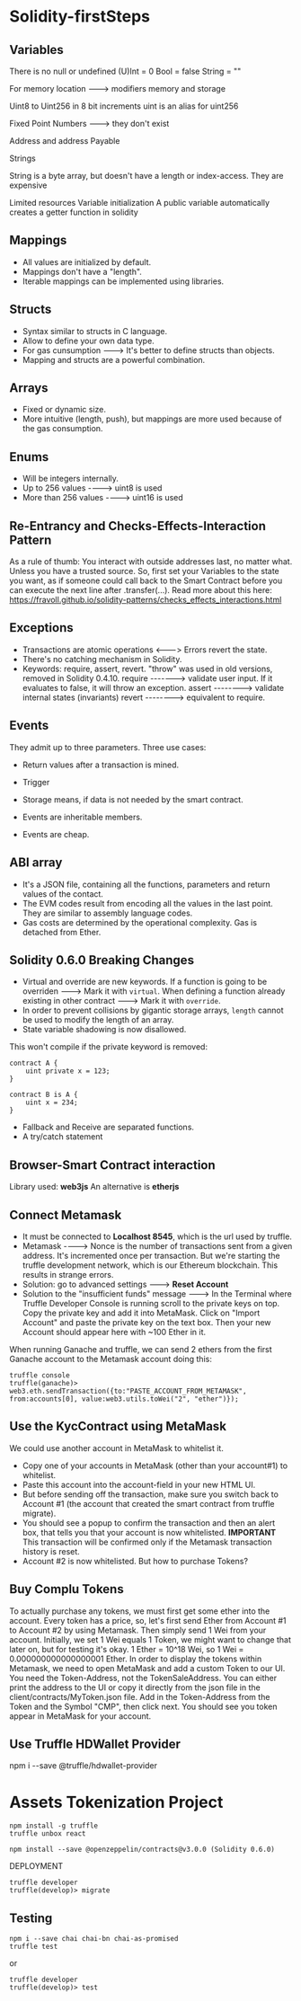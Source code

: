 # Solidity-firstSteps

## Variables

There is no null or undefined
(U)Int = 0
Bool = false
String = ""

For memory location ---> modifiers memory and storage

Uint8 to Uint256 in  8 bit increments
uint is an alias for uint256

Fixed Point Numbers ---> they don't exist

Address and address Payable

Strings

String is a byte array, but doesn't have a length or index-access.
They are expensive

Limited resources
Variable initialization
A public variable automatically creates a getter function in solidity


## Mappings

- All values are initialized by default.
- Mappings don't have a "length".
- Iterable mappings can be implemented using libraries.

## Structs

- Syntax similar to structs in C language.
- Allow to define your own data type.
- For gas cunsumption ---> It's better to define structs than objects.
- Mapping and structs are a powerful combination.

## Arrays

- Fixed or dynamic size.
- More intuitive (length, push), but mappings are more used because of the gas consumption.

## Enums

- Will be integers internally.
- Up to 256 values ----> uint8 is used
- More than 256 values ----> uint16 is used

## Re-Entrancy and Checks-Effects-Interaction Pattern

As a rule of thumb: You interact with outside addresses last, no matter what. Unless you have a trusted source. So, first set your Variables to the state you want, as if someone could call back to the Smart Contract before you can execute the next line after .transfer(...). Read more about this here: https://fravoll.github.io/solidity-patterns/checks_effects_interactions.html


## Exceptions 

- Transactions are atomic operations <---> Errors revert the state.
- There's no catching mechanism in Solidity.
- Keywords: require, assert, revert. "throw" was used in old versions, removed in Solidity 0.4.10.
require -------> validate user input. If it evaluates to false, it will throw an exception. 
assert --------> validate internal states (invariants)
revert --------> equivalent to require.


## Events

They admit up to three parameters.
Three use cases:
- Return values after a transaction is mined.
- Trigger
- Storage means, if data is not needed by the smart contract.

- Events are inheritable members.
- Events are cheap.


## ABI array

- It's a JSON file, containing all the functions, parameters and return values of the contact.
- The EVM codes result from encoding all the values in the last point. They are similar to assembly language codes.
- Gas costs are determined by the operational complexity.
Gas is detached from Ether.


## Solidity 0.6.0 Breaking Changes

- Virtual and override are new keywords.
If a function is going to be overriden ---> Mark it with `virtual`.
When defining a function already existing in other contract ---> Mark it with `override`.
- In order to prevent collisions by gigantic storage arrays, `length` cannot be used to modify the length of an array.
- State variable shadowing is now disallowed.

This won't compile if the private keyword is removed:
```
contract A {
    uint private x = 123;
}

contract B is A {
    uint x = 234;
}

```

- Fallback and Receive are separated functions.
- A try/catch statement 

## Browser-Smart Contract interaction

Library used: **web3js** 
An alternative is **etherjs**

## Connect Metamask

- It must be connected to **Localhost 8545**, which is the url used by truffle.
- Metamask ----> Nonce is the number of transactions sent from a given address. It's incremented once per transaction. But we're starting the truffle development network, which is our Ethereum blockchain. This results in strange errors.  
- Solution: go to advanced settings ---> **Reset Account**
- Solution to the "insufficient funds" message --->
In the Terminal where Truffle Developer Console is running scroll to the private keys on top. Copy the private key and add it into MetaMask. 
Click on "Import Account" and paste the private key on the text box. 
Then your new Account should appear here with ~100 Ether in it.

When running Ganache and truffle, we can send 2 ethers from the first Ganache account to the Metamask account doing this:

```
truffle console
truffle(ganache)> web3.eth.sendTransaction({to:"PASTE_ACCOUNT_FROM_METAMASK", from:accounts[0], value:web3.utils.toWei("2", "ether")});
```

## Use the KycContract using MetaMask

We could use another account in MetaMask to whitelist it.

- Copy one of your accounts in MetaMask (other than your account#1) to whitelist.
- Paste this account into the account-field in your new HTML UI.
- But before sending off the transaction, make sure you switch back to Account #1 (the account that created the smart contract from truffle migrate).
- You should see a popup to confirm the transaction and then an alert box, that tells you that your account is now whitelisted.
**IMPORTANT** This transaction will be confirmed only if the Metamask transaction history is reset.
- Account #2 is now whitelisted. But how to purchase Tokens?

## Buy Complu Tokens

To actually purchase any tokens, we must first get some ether into the account. Every token has a price, so, let's first send Ether from Account #1 to Account #2 by using Metamask.
Then simply send 1 Wei from your account. Initially, we set 1 Wei equals 1 Token, we might want to change that later on, but for testing it's okay. 
1 Ether = 10^18 Wei, so 1 Wei = 0.000000000000000001 Ether. 
In order to display the tokens within Metamask, we need to open MetaMask and add a custom Token to our UI.
You need the Token-Address, not the TokenSaleAddress. You can either print the address to the UI or copy it directly from the json file in the client/contracts/MyToken.json file.
Add in the Token-Address from the Token and the Symbol "CMP", then click next. You should see you token appear in MetaMask for your account.


## Use Truffle HDWallet Provider

npm i --save @truffle/hdwallet-provider

# Assets Tokenization Project

```
npm install -g truffle
truffle unbox react

npm install --save @openzeppelin/contracts@v3.0.0 (Solidity 0.6.0)

```

DEPLOYMENT

```
truffle developer
truffle(develop)> migrate
```

## Testing

```
npm i --save chai chai-bn chai-as-promised
truffle test
```
  or

```
truffle developer
truffle(develop)> test
```